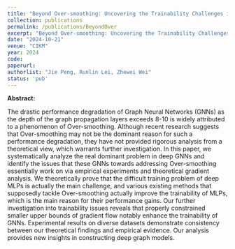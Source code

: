 ```yaml
---
title: "Beyond Over-smoothing: Uncovering the Trainability Challenges in Deep Graph Neural Networks"
collection: publications
permalink: /publications/BeyondOver
excerpt: "Beyond Over-smoothing: Uncovering the Trainability Challenges in Deep Graph Neural Networks"
date: "2024-10-21"
venue: "CIKM"
year: 2024
code: 
paperurl: 
authorlist: "Jie Peng, Runlin Lei, Zhewei Wei"
status: 'pub'
---
```

**Abstract:**

The drastic performance degradation of Graph Neural Networks (GNNs) as the depth of the graph propagation layers exceeds 8-10 is widely attributed to a phenomenon of Over-smoothing. Although recent research suggests that Over-smoothing may not be the dominant reason for such a performance degradation, they have not provided rigorous analysis from a theoretical view, which warrants further investigation. In this paper, we systematically analyze the real dominant problem in deep GNNs and identify the issues that these GNNs towards addressing Over-smoothing essentially work on via empirical experiments and theoretical gradient analysis. We theoretically prove that the difficult training problem of deep MLPs is actually the main challenge, and various existing methods that supposedly tackle Over-smoothing actually improve the trainability of MLPs, which is the main reason for their performance gains. Our further investigation into trainability issues reveals that properly constrained smaller upper bounds of gradient flow notably enhance the trainability of GNNs. Experimental results on diverse datasets demonstrate consistency between our theoretical findings and empirical evidence. Our analysis provides new insights in constructing deep graph models.